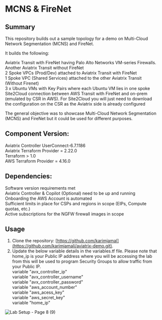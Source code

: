 # MCNS & FireNet

## Summary

This repository builds out a sample topology for a demo on Multi-Cloud Network Segmentation (MCNS) and FireNet.

It builds the following:

Aviatrix Transit with FireNet having Palo Alto Networks VM-series Firewalls.   
Another Aviatrix Transit without FireNet   
2 Spoke VPCs (Prod/Dev) attached to Aviatrix Transit with FireNet   
1 Spoke VPC (Shared Services) attached to the other Aviatrix Transit (Without Firenet)   
3 x Ubuntu VMs with Key Pairs where each Ubuntu VM lies in one spoke    
Site2Cloud connection between AWS Transit with FireNet and on-prem (emulated by CSR in AWS). For Site2Cloud you will just need to download the configuration on the CSR as the Aviatrix side is already configured  

The general objective was to showcase Multi-Cloud Network Segmentation (MCNS) and FireNet but it could be used for different purposes. 

## Component	Version:
Aviatrix Controller	UserConnect-6.7.1186   
Aviatrix Terraform Provider	= 2.22.0   
Terraform	> 1.0   
AWS Terraform Provider	= 4.16.0   

## Dependencies:
Software version requirements met     
Aviatrix Controller & Copilot (Optional) need to be up and running   
Onboarding the AWS Account is automated       
Sufficient limits in place for CSPs and regions in scope (EIPs, Compute quotas, etc.)   
Active subscriptions for the NGFW firewall images in scope   

## Usage
1. Clone the repository: [https://github.com/karimjamal](https://github.com/karimjamali/aviatrix-demo.git).  
2. Update the below variable details in the variables.tf file. Please note that home_ip is your Public IP address where you will be accessing the lab from this will be used to program Security Groups to allow traffic from your Public IP.    
variable "avx_controller_ip"   
variable "avx_controller_username"   
variable "avx_controller_password"    
variable "aws_account_number"    
variable "aws_acess_key"    
variable "aws_secret_key"   
variable "home_ip"    

![Lab Setup - Page 8 (9)](https://user-images.githubusercontent.com/16576150/171320244-84c8af17-88f6-491f-b304-a6c58ce2413f.png)
